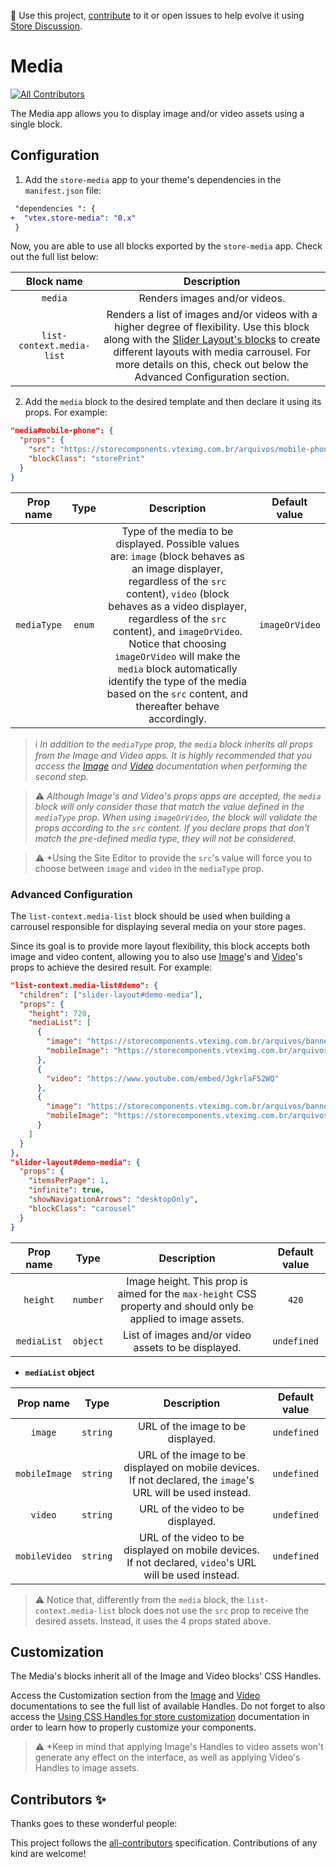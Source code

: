 📢 Use this project, [contribute](https://github.com/vtex-apps/store-media) to it or open issues to help evolve it using [Store Discussion](https://github.com/vtex-apps/store-discussion).

# Media

<!-- DOCS-IGNORE:start -->
<!-- ALL-CONTRIBUTORS-BADGE:START - Do not remove or modify this section -->

[![All Contributors](https://img.shields.io/badge/all_contributors-0-orange.svg?style=flat-square)](#contributors-)

<!-- ALL-CONTRIBUTORS-BADGE:END -->
<!-- DOCS-IGNORE:end -->

The Media app allows you to display image and/or video assets using a single block.

## Configuration

1. Add the `store-media` app to your theme's dependencies in the `manifest.json` file:

```diff
 "dependencies ": {
+  "vtex.store-media": "0.x"
 }
```

Now, you are able to use all blocks exported by the `store-media` app. Check out the full list below:

| Block name | Description |
| :--------: | :---------: |
| `media`    | Renders images and/or videos. |
| `list-context.media-list` | Renders a list of images and/or videos with a higher degree of flexibility. Use this block along with the [Slider Layout's blocks](https://developers.vtex.com/vtex-developer-docs/docs/vtex-slider-layout) to create different layouts with media carrousel. For more details on this, check out below the Advanced Configuration section. |

2. Add the `media` block to the desired template and then declare it using its props. For example:

```json
"media#mobile-phone": {
  "props": {
    "src": "https://storecomponents.vteximg.com.br/arquivos/mobile-phone.png",
    "blockClass": "storePrint"
  }
}
```

| Prop name | Type | Description | Default value |
| :-------: | :--: | :---------: | :-----------: |
| `mediaType` | `enum` | Type of the media to be displayed. Possible values are: `image` (block behaves as an image displayer, regardless of the `src` content), `video` (block behaves as a video displayer, regardless of the `src` content), and `imageOrVideo`. Notice that choosing `imageOrVideo` will make the `media` block automatically identify the type of the media based on the `src` content, and thereafter behave accordingly. | `imageOrVideo` |

> ℹ️ *In addition to the `mediaType` prop, the `media` block inherits all props from the Image and Video apps. It is highly recommended that you access the [Image](https://developers.vtex.com/vtex-developer-docs/docs/vtex-store-image) and [Video](https://developers.vtex.com/vtex-developer-docs/changelog/store-video-app) documentation when performing the second step.*

> ⚠️ *Although Image's and Video's props apps are accepted, the `media` block will only consider those that match the value defined in the `mediaType` prop. When using `imageOrVideo`, the block will validate the props according to the `src` content. If you declare props that don't match the pre-defined media type, they will not be considered.*

> ⚠️ *Using the Site Editor to provide the `src`'s value will force you to choose between `image` and `video` in the `mediaType` prop.

### Advanced Configuration

The `list-context.media-list` block should be used when building a carrousel responsible for displaying several media on your store pages.  

Since its goal is to provide more layout flexibility, this block accepts both image and video content, allowing you to also use [Image](https://developers.vtex.com/vtex-developer-docs/docs/vtex-store-image)'s and [Video](https://developers.vtex.com/vtex-developer-docs/changelog/store-video-app)'s props to achieve the desired result. For example:

```json
"list-context.media-list#demo": {
  "children": ["slider-layout#demo-media"],
  "props": {
    "height": 720,
    "mediaList": [
      {
        "image": "https://storecomponents.vteximg.com.br/arquivos/banner-principal.png",
        "mobileImage": "https://storecomponents.vteximg.com.br/arquivos/banner-principal-mobile.jpg"
      },
      {
        "video": "https://www.youtube.com/embed/JgkrlaF52WQ"
      },
      {
        "image": "https://storecomponents.vteximg.com.br/arquivos/banner.jpg",
        "mobileImage": "https://storecomponents.vteximg.com.br/arquivos/banner-principal-mobile.jpg"
      }
    ]
  }
},
"slider-layout#demo-media": {
  "props": {
    "itemsPerPage": 1,
    "infinite": true,
    "showNavigationArrows": "desktopOnly",
    "blockClass": "carousel"
  }
}
```

| Prop name | Type | Description | Default value |
| :-------: | :--: | :---------: | :-----------: |
| `height` | `number` | Image height. This prop is aimed for the `max-height` CSS property and should only be applied to image assets. | `420` |
| `mediaList` | `object` | List of images and/or video assets to be displayed. | `undefined` |

- **`mediaList` object**

| Prop name | Type | Description | Default value |
| :-------: | :--: | :---------: | :-----------: |
| `image` | `string` | URL of the image to be displayed. | `undefined` |
| `mobileImage` | `string` | URL of the image to be displayed on mobile devices. If not declared, the `image`'s URL will be used instead. | `undefined` |
| `video` | `string` | URL of the video to be displayed. | `undefined` |
| `mobileVideo` | `string` | URL of the video to be displayed on mobile devices. If not declared, `video`'s URL will be used instead. | `undefined` |

> ⚠️ Notice that, differently from the `media` block, the `list-context.media-list` block does not use the `src` prop to receive the desired assets. Instead, it uses the 4 props stated above.

## Customization

The Media's blocks inherit all of the Image and Video blocks' CSS Handles. 

Access the Customization section from the [Image](https://developers.vtex.com/vtex-developer-docs/docs/vtex-store-image) and [Video](https://developers.vtex.com/vtex-developer-docs/changelog/store-video-app) documentations to see the full list of available Handles. Do not forget to also access the [Using CSS Handles for store customization](https://vtex.io/docs/recipes/style/using-css-handles-for-store-customization) documentation in order to learn how to properly customize your components.

> ⚠️ *Keep in mind that applying Image's Handles to video assets won't generate any effect on the interface, as well as applying Video's Handles to image assets. 

<!-- DOCS-IGNORE:start -->

## Contributors ✨

Thanks goes to these wonderful people:

<!-- ALL-CONTRIBUTORS-LIST:START - Do not remove or modify this section -->
<!-- prettier-ignore-start -->
<!-- markdownlint-disable -->
<!-- markdownlint-enable -->
<!-- prettier-ignore-end -->

<!-- ALL-CONTRIBUTORS-LIST:END -->

This project follows the [all-contributors](https://github.com/all-contributors/all-contributors) specification. Contributions of any kind are welcome!

<!-- DOCS-IGNORE:end -->
